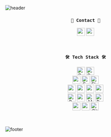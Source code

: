 ![header](https://capsule-render.vercel.app/api?type=waving&color=87CEEB&height=150&section=header&text=&fontSize=90)

<div align=center>

  ### `🌱 Contact 🌱`
  <p align="center">
   <a href="https://zisu17.github.io/"><img height="25em" src="https://img.shields.io/badge/Github%20Blog-181717?style=flat-square&logo=GitHub&logoColor=white&link=https://zisu17.github.io/"/></a>
   <a href="https://hub.docker.com/u/zisu17" target="_blank"><img height="25em" src="https://img.shields.io/badge/DockerHub-2496ED?style=flat-square&logo=Docker&logoColor=white"/></a>
  </p>

  <br>
  
  ### `🛠 Tech Stack 🛠`
  <img height="25em" alt="Python" src ="https://img.shields.io/badge/Python-3776AB.svg?&style=flat-square&logo=Python&logoColor=white"/>
  <img height="25em" alt="Bash" src="https://img.shields.io/badge/Bash-4EAA25.svg?&style=flat-square&logo=GNU%20Bash&logoColor=white"/>
  <br />
  <img height="25em" src="https://img.shields.io/badge/Django-092E20?style=flat-square&logo=django&logoColor=white">
  <img height="25em" alt="FastAPI" src="https://img.shields.io/badge/FastAPI-009688.svg?&style=flat-square&logo=FastAPI&logoColor=white"/>
  <img height="25em" alt="Elasticsearch" src="https://img.shields.io/badge/Elasticsearch-005571?&style=flat-square&logo=Elasticsearch&logoColor=white"/>
  <br />
  <img height="25em" src="https://img.shields.io/badge/Hadoop-66CCFF?style=flat-square&logo=ApacheHadoop&logoColor=white"> 
  <img height="25em" src="https://img.shields.io/badge/Spark-E25A1C?style=flat-square&logo=Apache Spark&logoColor=white"> 
  <img height="25em" src="https://img.shields.io/badge/Airflow-017CEE?style=flat-square&logo=Apache Airflow&logoColor=white"> 
  <img height="25em" src="https://img.shields.io/badge/Kafka-231F20?style=flat-square&logo=Apache Kafka&logoColor=white"> 
  <br />
  <img height="25em" alt="RabbitMQ" src="https://img.shields.io/badge/RabbitMQ-FF6600.svg?&style=flat-square&logo=RabbitMQ&logoColor=white"/>
  <img height="25em" src="https://img.shields.io/badge/Oracle-F80000?style=flat-square&logo=Oracle&logoColor=white"> 
  <img height="25em" alt="MongoDB" src="https://img.shields.io/badge/MongoDB-47A248.svg?&style=flat-square&logo=MongoDB&logoColor=white"/>
  <img height="25em" alt="PostgreSQL" src="https://img.shields.io/badge/PostgreSQL-336791.svg?&style=flat-square&logo=PostgreSQL&logoColor=white"/>
  <br />
  <img height="25em" src="https://img.shields.io/badge/Git-F05032?style=flat-square&logo=git&logoColor=white">
  <img height="25em" src="https://img.shields.io/badge/Github-181717?style=flat-square&logo=github&logoColor=white">
  <img height="25em" alt="GitLab" src="https://img.shields.io/badge/GitLab-FCA121.svg?&style=flat-square&logo=GitLab&logoColor=white"/>
  <br />
  <br />
  <br />
  
</div>

![footer](https://capsule-render.vercel.app/api?type=waving&color=87CEEB&height=150&section=footer&text=&fontSize=90)


<!--
**zisu17/zisu17** is a ✨ _special_ ✨ repository because its `README.md` (this file) appears on your GitHub profile.

Here are some ideas to get you started:

- 🔭 I’m currently working on ...
- 🌱 I’m currently learning ...
- 👯 I’m looking to collaborate on ...
- 🤔 I’m looking for help with ...
- 💬 Ask me about ...
- 📫 How to reach me: ...
- 😄 Pronouns: ...
- ⚡ Fun fact: ...
-->
